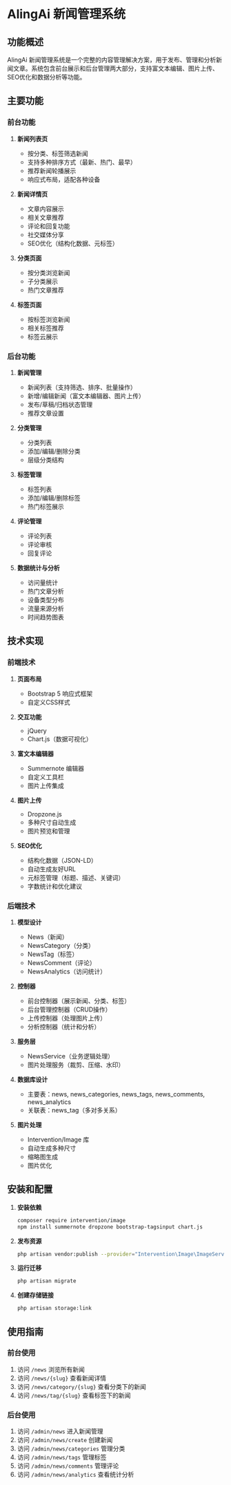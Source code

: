 # AlingAi 新闻管理系统

## 功能概述

AlingAi 新闻管理系统是一个完整的内容管理解决方案，用于发布、管理和分析新闻文章。系统包含前台展示和后台管理两大部分，支持富文本编辑、图片上传、SEO优化和数据分析等功能。

## 主要功能

### 前台功能

1. **新闻列表页**
   - 按分类、标签筛选新闻
   - 支持多种排序方式（最新、热门、最早）
   - 推荐新闻轮播展示
   - 响应式布局，适配各种设备

2. **新闻详情页**
   - 文章内容展示
   - 相关文章推荐
   - 评论和回复功能
   - 社交媒体分享
   - SEO优化（结构化数据、元标签）

3. **分类页面**
   - 按分类浏览新闻
   - 子分类展示
   - 热门文章推荐

4. **标签页面**
   - 按标签浏览新闻
   - 相关标签推荐
   - 标签云展示

### 后台功能

1. **新闻管理**
   - 新闻列表（支持筛选、排序、批量操作）
   - 新增/编辑新闻（富文本编辑器、图片上传）
   - 发布/草稿/归档状态管理
   - 推荐文章设置

2. **分类管理**
   - 分类列表
   - 添加/编辑/删除分类
   - 层级分类结构

3. **标签管理**
   - 标签列表
   - 添加/编辑/删除标签
   - 热门标签展示

4. **评论管理**
   - 评论列表
   - 评论审核
   - 回复评论

5. **数据统计与分析**
   - 访问量统计
   - 热门文章分析
   - 设备类型分布
   - 流量来源分析
   - 时间趋势图表

## 技术实现

### 前端技术

1. **页面布局**
   - Bootstrap 5 响应式框架
   - 自定义CSS样式

2. **交互功能**
   - jQuery
   - Chart.js（数据可视化）

3. **富文本编辑器**
   - Summernote 编辑器
   - 自定义工具栏
   - 图片上传集成

4. **图片上传**
   - Dropzone.js
   - 多种尺寸自动生成
   - 图片预览和管理

5. **SEO优化**
   - 结构化数据（JSON-LD）
   - 自动生成友好URL
   - 元标签管理（标题、描述、关键词）
   - 字数统计和优化建议

### 后端技术

1. **模型设计**
   - News（新闻）
   - NewsCategory（分类）
   - NewsTag（标签）
   - NewsComment（评论）
   - NewsAnalytics（访问统计）

2. **控制器**
   - 前台控制器（展示新闻、分类、标签）
   - 后台管理控制器（CRUD操作）
   - 上传控制器（处理图片上传）
   - 分析控制器（统计和分析）

3. **服务层**
   - NewsService（业务逻辑处理）
   - 图片处理服务（裁剪、压缩、水印）

4. **数据库设计**
   - 主要表：news, news_categories, news_tags, news_comments, news_analytics
   - 关联表：news_tag（多对多关系）

5. **图片处理**
   - Intervention/Image 库
   - 自动生成多种尺寸
   - 缩略图生成
   - 图片优化

## 安装和配置

1. **安装依赖**
   ```bash
   composer require intervention/image
   npm install summernote dropzone bootstrap-tagsinput chart.js
   ```

2. **发布资源**
   ```bash
   php artisan vendor:publish --provider="Intervention\Image\ImageServiceProvider"
   ```

3. **运行迁移**
   ```bash
   php artisan migrate
   ```

4. **创建存储链接**
   ```bash
   php artisan storage:link
   ```

## 使用指南

### 前台使用

1. 访问 `/news` 浏览所有新闻
2. 访问 `/news/{slug}` 查看新闻详情
3. 访问 `/news/category/{slug}` 查看分类下的新闻
4. 访问 `/news/tag/{slug}` 查看标签下的新闻

### 后台使用

1. 访问 `/admin/news` 进入新闻管理
2. 访问 `/admin/news/create` 创建新闻
3. 访问 `/admin/news/categories` 管理分类
4. 访问 `/admin/news/tags` 管理标签
5. 访问 `/admin/news/comments` 管理评论
6. 访问 `/admin/news/analytics` 查看统计分析